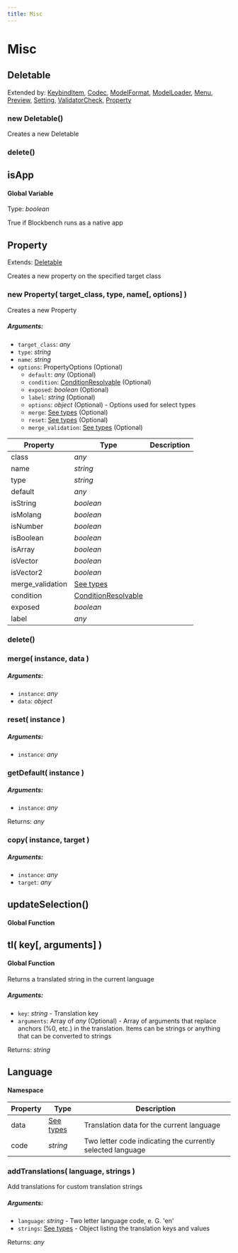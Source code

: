 ```yaml
---
title: Misc
---
```


# Misc
## Deletable
Extended by: [KeybindItem](action#keybinditem), [Codec](codec#codec-1), [ModelFormat](format#modelformat), [ModelLoader](format#modelloader), [Menu](menu#menu-1), [Preview](preview#preview-1), [Setting](settings#setting), [ValidatorCheck](validator#validatorcheck), [Property](misc#property)

### new Deletable()
Creates a new Deletable



### delete()



## isApp
#### Global Variable

Type: *boolean*

True if Blockbench runs as a native app


## Property
Extends: [Deletable](misc#deletable)

Creates a new property on the specified target class

### new Property( target_class, type, name[, options] )
Creates a new Property

##### Arguments:
* `target_class`: *any*
* `type`: *string*
* `name`: *string*
* `options`: PropertyOptions (Optional)
	* `default`: *any* (Optional)
	* `condition`: [ConditionResolvable](https://github.com/JannisX11/blockbench-types/blob/main/types/util.d.ts#L1) (Optional)
	* `exposed`: *boolean* (Optional)
	* `label`: *string* (Optional)
	* `options`: *object* (Optional) - Options used for select types
	* `merge`: [See types](https://github.com/JannisX11/blockbench-types/blob/95ce15c/types/misc.d.ts#L114) (Optional)
	* `reset`: [See types](https://github.com/JannisX11/blockbench-types/blob/95ce15c/types/misc.d.ts#L115) (Optional)
	* `merge_validation`: [See types](https://github.com/JannisX11/blockbench-types/blob/95ce15c/types/misc.d.ts#L116) (Optional)


| Property | Type | Description |
| -------- | ---- | ----------- |
| class | *any* |  |
| name | *string* |  |
| type | *string* |  |
| default | *any* |  |
| isString | *boolean* |  |
| isMolang | *boolean* |  |
| isNumber | *boolean* |  |
| isBoolean | *boolean* |  |
| isArray | *boolean* |  |
| isVector | *boolean* |  |
| isVector2 | *boolean* |  |
| merge_validation | [See types](https://github.com/JannisX11/blockbench-types/blob/95ce15c/types/misc.d.ts#L136) |  |
| condition | [ConditionResolvable](https://github.com/JannisX11/blockbench-types/blob/main/types/util.d.ts#L1) |  |
| exposed | *boolean* |  |
| label | *any* |  |

### delete()


### merge( instance, data )
##### Arguments:
* `instance`: *any*
* `data`: *object*


### reset( instance )
##### Arguments:
* `instance`: *any*


### getDefault( instance )
##### Arguments:
* `instance`: *any*

Returns: *any*

### copy( instance, target )
##### Arguments:
* `instance`: *any*
* `target`: *any*



## updateSelection()
#### Global Function




## tl( key[, arguments] )
#### Global Function

Returns a translated string in the current language

##### Arguments:
* `key`: *string* - Translation key
* `arguments`: Array of *any* (Optional) - Array of arguments that replace anchors (%0, etc.) in the translation. Items can be strings or anything that can be converted to strings

Returns: *string*


## Language
#### Namespace

| Property | Type | Description |
| -------- | ---- | ----------- |
| data | [See types](https://github.com/JannisX11/blockbench-types/blob/95ce15c/types/misc.d.ts#L159) | Translation data for the current language |
| code | *string* | Two letter code indicating the currently selected language |

### addTranslations( language, strings )
Add translations for custom translation strings

##### Arguments:
* `language`: *string* - Two letter language code, e. G. 'en'
* `strings`: [See types](https://github.com/JannisX11/blockbench-types/blob/95ce15c/types/misc.d.ts#L171) - Object listing the translation keys and values

Returns: *any*

